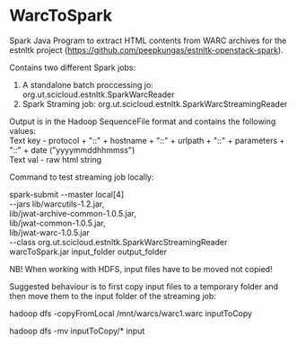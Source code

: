 # WarcToSpark

Spark Java Program to extract HTML contents from WARC archives for the estnltk project (https://github.com/peepkungas/estnltk-openstack-spark). 

Contains two different Spark jobs:
1. A standalone batch proccessing jo: org.ut.scicloud.estnltk.SparkWarcReader
2. Spark Straming job: org.ut.scicloud.estnltk.SparkWarcStreamingReader 

Output is in the Hadoop SequenceFile format and contains the following values: \
Text key - protocol + "::" + hostname + "::" + urlpath + "::" + parameters + "::" + date ("yyyymmddhhmmss") \
Text val - raw html string 


Command to test streaming job locally:

spark-submit --master local[4] \
--jars lib/warcutils-1.2.jar,\
lib/jwat-archive-common-1.0.5.jar,\
lib/jwat-common-1.0.5.jar,\
lib/jwat-warc-1.0.5.jar \
--class org.ut.scicloud.estnltk.SparkWarcStreamingReader \
warcToSpark.jar input_folder output_folder


NB! When working with HDFS, input files have to be moved not copied!

Suggested behaviour is to first copy input files to a temporary folder and then move them to the input folder of the streaming job:

hadoop dfs -copyFromLocal /mnt/warcs/warc1.warc inputToCopy

hadoop dfs -mv inputToCopy/* input

